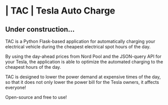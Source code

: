 # | TAC | Tesla Auto Charge

## Under construction...

TAC is a Python Flask-based application for automatically charging your electrical vehicle during the cheapest electrical spot hours of the day.

By using the day-ahead prices from Nord Pool and the JSON-query API for your Tesla, the application is able to optimize the automated charging to the cheapest hours of the day.

TAC is designed to lower the power demand at expensive times of the day, so that it does not only lower the power bill for the Tesla owners, it affects everyone!

Open-source and free to use!
